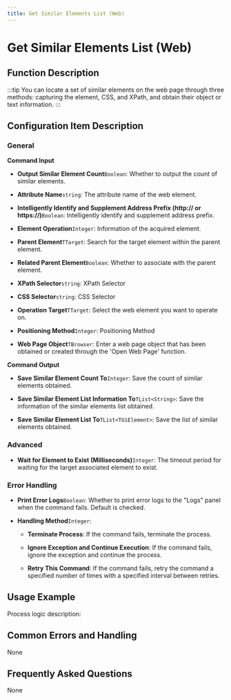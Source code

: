 ```yaml
---
title: Get Similar Elements List (Web)
---
```


# Get Similar Elements List (Web)

## Function Description

:::tip 
You can locate a set of similar elements on the web page through three methods: capturing the element, CSS, and XPath, and obtain their object or text information.
:::

## Configuration Item Description

### General

**Command Input**

- **Output Similar Element Count**`Boolean`: Whether to output the count of similar elements.

- **Attribute Name**`string`: The attribute name of the web element.

- **Intelligently Identify and Supplement Address Prefix (http:// or https://)**`Boolean`: Intelligently identify and supplement address prefix.

- **Element Operation**`Integer`: Information of the acquired element.

- **Parent Element**`TTarget`: Search for the target element within the parent element.

- **Related Parent Element**`Boolean`: Whether to associate with the parent element.

- **XPath Selector**`string`: XPath Selector

- **CSS Selector**`string`: CSS Selector

- **Operation Target**`TTarget`: Select the web element you want to operate on.

- **Positioning Method**`Integer`: Positioning Method

- **Web Page Object**`TBrowser`: Enter a web page object that has been obtained or created through the 'Open Web Page' function.


**Command Output**

- **Save Similar Element Count To**`Integer`: Save the count of similar elements obtained.

- **Save Similar Element List Information To**`TList<String>`: Save the information of the similar elements list obtained.

- **Save Similar Element List To**`TList<TUiElement>`: Save the list of similar elements obtained.

### Advanced

- **Wait for Element to Exist (Milliseconds)**`Integer`: The timeout period for waiting for the target associated element to exist.


### Error Handling

- **Print Error Logs**`Boolean`: Whether to print error logs to the "Logs" panel when the command fails. Default is checked. 

- **Handling Method**`Integer`:

    - **Terminate Process**: If the command fails, terminate the process.

    - **Ignore Exception and Continue Execution**: If the command fails, ignore the exception and continue the process.

    - **Retry This Command**: If the command fails, retry the command a specified number of times with a specified interval between retries.

## Usage Example

Process logic description:

## Common Errors and Handling

None

## Frequently Asked Questions

None

